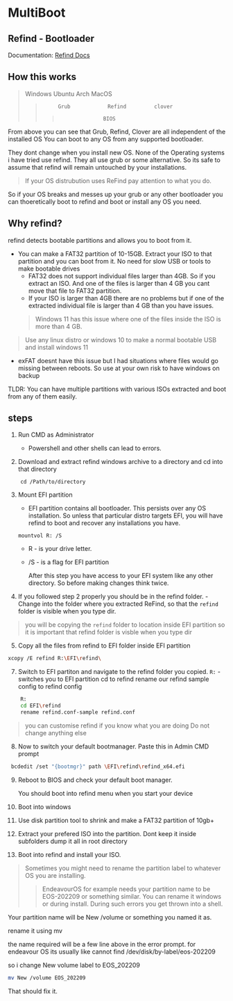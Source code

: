 # MultiBoot
## Refind - Bootloader

Documentation: [Refind  Docs](https://www.rodsbooks.com/refind/)

## How this works

> 	Windows            Ubuntu        Arch        MacOS
> > 		 Grub            Refind         clover 
> > > 					BIOS

From above you can see that Grub, Refind, Clover are all independent of the installed OS 
You can boot to any OS from any supported bootloader.

They dont change when you install new OS. 
None of the Operating systems i have tried use refind. They all use grub or some alternative. So its safe to assume that refind will remain untouched by your installations. 

>If your OS distrubution uses ReFind pay attention to what you do.

So if your OS breaks and messes up your grub or any other bootloader you can thoeretically boot to refind and boot or install any OS you need. 

## Why refind?
refind detects bootable partitions and allows you to boot from it. 
- You can make a FAT32 partition of 10-15GB. Extract your ISO to that partition and you can boot from it. No need for slow USB or tools to make bootable drives
	-  FAT32 does not support individual files larger than 4GB.  So if you extract an ISO. And one of the files is larger than 4 GB you cant move that file to FAT32 partition.
	- If your ISO is larger than 4GB there are no problems but if one of the extracted individual file is larger than 4 GB than you have issues.
	> 	Windows 11 has this issue where one of the files inside the ISO is more than 4 GB. 

> Use any linux distro or windows 10 to make a normal bootable USB and install windows 11 

- exFAT doesnt have this issue but I had situations where files would go missing between reboots. So use at your own risk to have windows on backup

TLDR: You can have multiple partitions with various ISOs extracted and boot from any of them easily.   

## steps

1. Run CMD as Administrator
   - Powershell and other shells can lead to errors. 

2. Download and extract refind windows archive to a directory and cd into that directory

```
	cd /Path/to/directory
```

3. Mount EFI partition
	- EFI partition contains all bootloader.  This persists over any OS installation. So unless that particular distro targets EFI, you will have refind to boot and recover any installations you have. 

	```
	mountvol R: /S
	```
	
	- R  - is your drive letter. 
	- /S  - is a flag for EFI partition

		After this step you have access to your EFI system like any other directory. So before making changes think twice.

4. If you followed step 2 properly you should be in the refind folder.
		- Change into the folder where you extracted ReFind, so that the `refind` folder is visible when you type dir. 

> you will be copying the `refind` folder  to location inside EFI partition so it is important that refind folder is visble when you type dir

5. Copy all the files from refind to EFI folder inside EFI partition

```bash
xcopy /E refind R:\EFI\refind\
```

7. Switch to EFI partiton and navigate to the refind folder you copied.
			`R:`  - switches you to EFI partition
			cd to refind
			rename our refind sample config to refind config	

```bash
	R:
	cd EFI\refind 
	rename refind.conf-sample refind.conf
```


> you can customise refind if you know what you are doing
> Do not change anything else


8. Now to switch your default bootmanager.  Paste this in Admin CMD prompt 

```bash
 bcdedit /set "{bootmgr}" path \EFI\refind\refind_x64.efi
```

9. Reboot to BIOS and check your default boot manager. 

	You should boot into  refind menu when you start your device

10. Boot into  windows

11. Use disk partition tool to shrink and make a FAT32 partition of 10gb+

12. Extract your prefered ISO into the partition. Dont keep it inside subfolders dump it all in root directory

13. Boot into refind and install your ISO.

> Sometimes you might need to rename the partition label to whatever OS you are installing.
> >EndeavourOS for example needs your partition name to be EOS-202209 or something similar. 
> You can rename it windows or during install. During such errors you get thrown into a shell. 
> 

 Your partition name will be New /volume or something you named it as. 

rename it using mv 

the name required will be a few line above in the error prompt. 
for endeavour OS its usually like cannot find /dev/disk/by-label/eos-202209

so i change New volume label to EOS_202209

```bash
mv New /volume EOS_202209 
```

That should fix it. 


